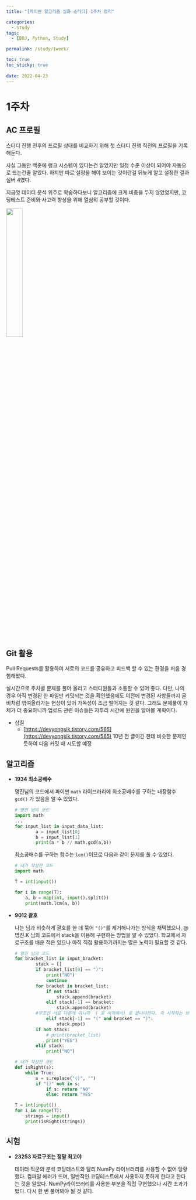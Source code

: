 ```yaml
---
title: "[파이썬 알고리즘 심화 스터디] 1주차 정리"

categories:
  - Study
tags:
  - [BOJ, Python, Study]

permalink: /study/1week/

toc: true
toc_sticky: true
 
date: 2022-04-23
---
```


# 1주차

## AC 프로필

스터디 진행 전후의 프로필 상태를 비교하기 위해 첫 스터디 진행 직전의 프로필을 기록해둔다.

사실 그동안 백준에 랭크 시스템이 있다는건 알았지만 일정 수준 이상이 되어야 자동으로 뜨는건줄 알았다. 하지만 따로 설정을 해야 보이는 것이란걸 뒤늦게 알고 설정한 결과 실버 4였다.

지금껏 데이터 분석 위주로 학습하다보니 알고리즘에 크게 비중을 두지 않았었지만, 코딩테스트 준비와 사고력 향상을 위해 열심히 공부할 것이다.

<img src="https://user-images.githubusercontent.com/49031232/174283363-894a3cd2-43da-431c-b323-e39bcae8df62.png" width="30%"><br />

## Git 활용

Pull Requests를 활용하여 서로의 코드를 공유하고 피드백 할 수 있는 환경을 처음 경험해봤다.

실시간으로 주차별 문제를 풀어 올리고 스터디원들과 소통할 수 있어 좋다. 다만, 나의 경우 아직 변경된 한 파일만 커밋되는 것을 확인했음에도 이전에 변경된 사항들까지 굴비처럼 엮여올라가는 현상이 있어 가독성이 조금 떨어지는 것 같다. 그래도 문제풀이 자체가 더 중요하니까 업로드 관련 이슈들은 자투리 시간에 원인을 알아볼 계획이다.

- 삽질
    - [https://devyongsik.tistory.com/565](https://devyongsik.tistory.com/565) 10년 전 글이긴 한데 비슷한 문제인듯하여 다음 커밋 때 시도할 예정

## 알고리즘

- **1934 최소공배수**
    
    명진님의 코드에서 파이썬  `math` 라이브러리에 최소공배수를 구하는 내장함수 `gcd()` 가 있음을 알 수 있었다.
    
    ```python
    # 명진 님의 코드
    import math
    ...
    for input_list in input_data_list:
    		a = input_list[0]
    		b = input_list[1]
    		print(a * b // math.gcd(a,b))
    ```
    
    최소공배수를 구하는 함수는 `lcm()`이므로 다음과 같이 문제를 풀 수 있었다.
    
    ```python
    # 내가 작성한 코드
    import math
    
    T = int(input())
    
    for i in range(T):
        a, b = map(int, input().split())
        print(math.lcm(a, b))
    ```
    
- **9012 괄호**
    
    나는 님과 비슷하게 괄호를 한 데 묶어 `"()"`를 제거해나가는 방식을 채택했으나, @명진.K 님의 코드에서 stack을 이용해 구현하는 방법을 알 수 있었다. 학교에서 자료구조를 배운 적은 있으나 아직 직접 활용하기까지는 많은 노력이 필요할 것 같다. 
    
    ```python
    # 명진 님의 코드
    for bracket_list in input_bracket:
    		stack = []
    		if bracket_list[0] == ")":
    			print("NO")
    			continue
    		for bracket in bracket_list:
    			if not stack:
    				stack.append(bracket)
    			elif stack[-1] == bracket:
    				stack.append(bracket)
    		#무조건 서로 다른게 아니라  ( 로 시작해서) 로 끝나야한다. 즉 시작하는 브라캣은 정해져있다.
    			elif stack[-1] == "(" and bracket == ")":
    				stack.pop()
    		if not stack:
    			# print(bracket_list)
    			print("YES")
    		elif stack:
    			print("NO")
    ```
    
    ```python
    # 내가 작성한 코드
    def isRight(s):
        while True:
            s = s.replace("()", "")
            if "()" not in s:
                if s: return "NO"
                else: return "YES"
    
    T = int(input())
    for i in range(T):
        strings = input()
        print(isRight(strings))
    ```
    

## 시험

- **23253 자료구조는 정말 최고야**
    
    데이터 직군의 분석 코딩테스트와 달리 NumPy 라이브러리를 사용할 수 없어 당황했다. 컴파일 에러가 뜨며, 일반적인 코딩테스트에서 사용하지 못하게 한다고 한다는 것을 알았다. NumPy라이브러리를 사용한 부분을 직접 구현했으나 시간 초과가 떴다. 다시 한 번 풀어봐야 될 것 같다.
